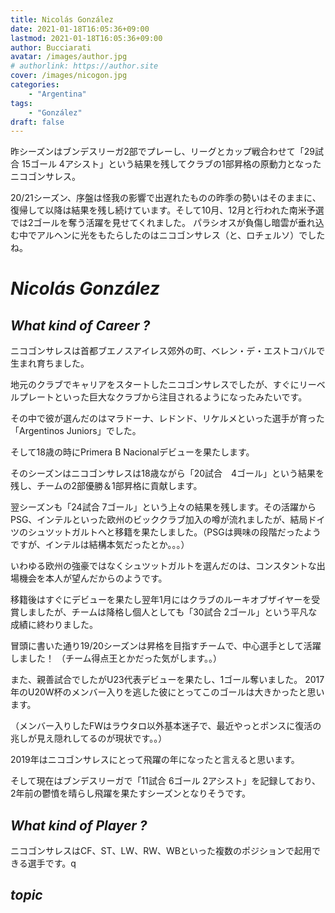 ```yaml
---
title: Nicolás González
date: 2021-01-18T16:05:36+09:00
lastmod: 2021-01-18T16:05:36+09:00
author: Bucciarati
avatar: /images/author.jpg
# authorlink: https://author.site
cover: /images/nicogon.jpg
categories:
    - "Argentina"
tags:
    - "González"
draft: false
---
```


昨シーズンはブンデスリーガ2部でプレーし、リーグとカップ戦合わせて「29試合 15ゴール 4アシスト」という結果を残してクラブの1部昇格の原動力となったニコゴンサレス。

<!--more-->
20/21シーズン、序盤は怪我の影響で出遅れたものの昨季の勢いはそのままに、復帰して以降は結果を残し続けています。そして10月、12月と行われた南米予選では2ゴールを奪う活躍を見せてくれました。
パラシオスが負傷し暗雲が垂れ込む中でアルヘンに光をもたらしたのはニコゴンサレス（と、ロチェルソ）でしたね。

# _Nicolás González_

## _What kind of Career ?_

ニコゴンサレスは首都ブエノスアイレス郊外の町、ベレン・デ・エストコバルで生まれ育ちました。

地元のクラブでキャリアをスタートしたニコゴンサレスでしたが、すぐにリーベルプレートといった巨大なクラブから注目されるようになったみたいです。

その中で彼が選んだのはマラドーナ、レドンド、リケルメといった選手が育った「Argentinos Juniors」でした。

そして18歳の時にPrimera B Nacionalデビューを果たします。

そのシーズンはニコゴンサレスは18歳ながら「20試合　4ゴール」という結果を残し、チームの2部優勝＆1部昇格に貢献します。

翌シーズンも「24試合 7ゴール」という上々の結果を残します。その活躍からPSG、インテルといった欧州のビッククラブ加入の噂が流れましたが、結局ドイツのシュツットガルトへと移籍を果たしました。（PSGは興味の段階だったようですが、インテルは結構本気だったとか。。。）

いわゆる欧州の強豪ではなくシュツットガルトを選んだのは、コンスタントな出場機会を本人が望んだからのようです。

移籍後はすぐにデビューを果たし翌年1月にはクラブのルーキオブザイヤーを受賞しましたが、チームは降格し個人としても「30試合 2ゴール」という平凡な成績に終わりました。

冒頭に書いた通り19/20シーズンは昇格を目指すチームで、中心選手として活躍しました！
（チーム得点王とかだった気がします。。）


また、親善試合でしたがU23代表デビューを果たし、1ゴール奪いました。
2017年のU20W杯のメンバー入りを逃した彼にとってこのゴールは大きかったと思います。

（メンバー入りしたFWはラウタロ以外基本迷子で、最近やっとポンスに復活の兆しが見え隠れしてるのが現状です。。）

2019年はニコゴンサレスにとって飛躍の年になったと言えると思います。

そして現在はブンデスリーガで「11試合 6ゴール 2アシスト」を記録しており、2年前の鬱憤を晴らし飛躍を果たすシーズンとなりそうです。

## _What kind of Player ?_

ニコゴンサレスはCF、ST、LW、RW、WBといった複数のポジションで起用できる選手です。q

## _topic_